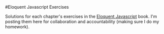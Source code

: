 #Eloquent Javascript Exercises

Solutions for each chapter's exercises in the [Eloquent Javascript](http://eloquentjavascript.net) book. I'm posting them here for collaboration and accountability (making sure I do my homework).
